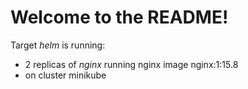 
# Welcome to the README!

Target *helm* is running:

* 2 replicas of *nginx* running nginx image nginx:1:15.8
* on cluster minikube